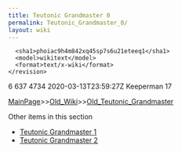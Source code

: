 ```yaml
---
title: Teutonic Grandmaster 0
permalink: Teutonic_Grandmaster_0/
layout: wiki
---
```


      <sha1>phoiac9h4m842xq45sp7s6u21eteeq1</sha1>
      <model>wikitext</model>
      <format>text/x-wiki</format>
    </revision>
  </page>
  <page>
    <title>File:Teuton boss.png</title>
    <ns>6</ns>
    <id>637</id>
    <revision>
      <id>4734</id>
      <timestamp>2020-03-13T23:59:27Z</timestamp>
      <contributor>
        <username>Keeperman</username>
        <id>17</id>
      </contributor>
      

[MainPage](/keeperrl_wiki/ "wikilink")>>[Old_Wiki](/keeperrl_wiki/Old_Wiki "wikilink")>>[Old_Teutonic_Grandmaster](/keeperrl_wiki/Old_Teutonic_Grandmaster "wikilink")

Other items in this section
-    [Teutonic Grandmaster 1](/keeperrl_wiki/Teutonic_Grandmaster_1 "wikilink")
-    [Teutonic Grandmaster 2](/keeperrl_wiki/Teutonic_Grandmaster_2 "wikilink")
